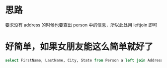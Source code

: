 # 思路
要求没有 address 的时候也要查出 person 中的信息，所以此处用 leftjoin 即可
# 好简单，如果女朋友能这么简单就好了
```sql
select FirstName, LastName, City, State from Person a left join Address b on a.PersonId = b.PersonId
```
